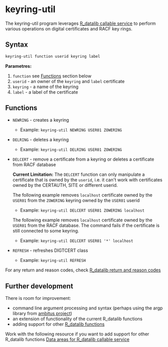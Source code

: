 # keyring-util 

The keyring-util program leverages 
[R_datalib callable service](https://www.ibm.com/support/knowledgecenter/SSLTBW_2.4.0/com.ibm.zos.v2r4.ichd100/datalib.htm) 
to perform various operations on digital certificates and RACF key rings.

## Syntax 
```bash
keyring-util function userid keyring label
```
**Parametres:**
 1. `function` see [Functions](##Functions) section below
 2. `userid` - an owner of the `keyring` and `label` certificate 
 3. `keyring` - a name of the keyring
 4. `label` - a label of the certificate 

## Functions
  
  * `NEWRING` - creates a keyring
       * Example: `keyring-util NEWRING USER01 ZOWERING` 
  
  * `DELRING` - deletes a keyring
       * Example: `keyring-util DELRING USER01 ZOWERING`
  
  * `DELCERT` - remove a certificate from a keyring or deletes a certificate from RACF database
    
    **Current Limitation:** The `DELCERT` function can only manipulate a certificate that is owned by the `userid`, i.e. it can't 
     work with certificates owned by the CERTAUTH, SITE or different userid.
     
       The following example removes `localhost` certificate owned by the `USER01` from the `ZOWERING` keyring owned by the `USER01` userid
       * Example: `keyring-util DELCERT USER01 ZOWERING localhost`
       
       The following example removes `localhost` certificate owned by the `USER01` from the RACF database. The command fails if the certificate
       is still connected to some keyring. 
       * Example: `keyring-util DELCERT USER01 '*' localhost`
  
  * `REFRESH` - refreshes DIGTCERT class
       * Example: `keyring-util REFRESH`
       
For any return and reason codes, check [R_datalib return and reason codes](https://www.ibm.com/support/knowledgecenter/SSLTBW_2.4.0/com.ibm.zos.v2r4.ichd100/ich2d100238.htm)

## Further development
There is room for improvement: 
  * command line argument processing and syntax (perhaps using the argp library from [ambitus project](https://github.com/ambitus/glibc/tree/zos/2.28/master/argp))
  * an extension of functionality of the current R_datalib functions
  * adding support for other [R_datalib functions](https://www.ibm.com/support/knowledgecenter/SSLTBW_2.4.0/com.ibm.zos.v2r4.ichd100/ich2d100226.htm) 
    
Work with the following resource if you want to add support for other R_datalib functions [Data areas for R_datalib callable service](https://www.ibm.com/support/knowledgecenter/SSLTBW_2.4.0/com.ibm.zos.v2r4.ichc400/comx.htm)

